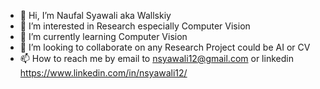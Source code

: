 - 👋 Hi, I’m Naufal Syawali aka Wallskiy
- 👀 I’m interested in Research especially Computer Vision
- 🌱 I’m currently learning Computer Vision
- 💞️ I’m looking to collaborate on any Research Project could be AI or CV
- 📫 How to reach me by email to nsyawali12@gmail.com or linkedin https://www.linkedin.com/in/nsyawali12/

<!---
nsyawali12/nsyawali12 is a ✨ special ✨ repository because its `README.md` (this file) appears on your GitHub profile.
You can click the Preview link to take a look at your changes.
--->
